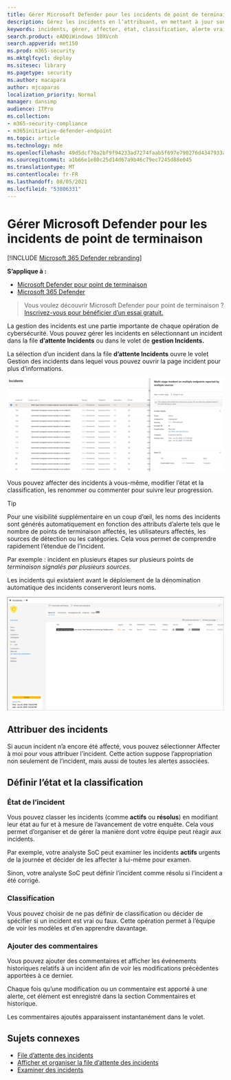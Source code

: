 ```yaml
---
title: Gérer Microsoft Defender pour les incidents de point de terminaison
description: Gérez les incidents en l’attribuant, en mettant à jour son état ou en attribuant sa classification.
keywords: incidents, gérer, affecter, état, classification, alerte vraie, alerte false
search.product: eADQiWindows 10XVcnh
search.appverid: met150
ms.prod: m365-security
ms.mktglfcycl: deploy
ms.sitesec: library
ms.pagetype: security
ms.author: macapara
author: mjcaparas
localization_priority: Normal
manager: dansimp
audience: ITPro
ms.collection:
- m365-security-compliance
- m365initiative-defender-endpoint
ms.topic: article
ms.technology: mde
ms.openlocfilehash: 49d5dcf70a2bf9f94233ad7274faab5f697e790276d4347933ab51174e707c8c
ms.sourcegitcommit: a1b66e1e80c25d14d67a9b46c79ec7245d88e045
ms.translationtype: MT
ms.contentlocale: fr-FR
ms.lasthandoff: 08/05/2021
ms.locfileid: "53806331"
---
```

# <a name="manage-microsoft-defender-for-endpoint-incidents"></a>Gérer Microsoft Defender pour les incidents de point de terminaison

[!INCLUDE [Microsoft 365 Defender rebranding](../../includes/microsoft-defender.md)]


**S’applique à :**
- [Microsoft Defender pour point de terminaison](https://go.microsoft.com/fwlink/p/?linkid=2154037)
- [Microsoft 365 Defender](https://go.microsoft.com/fwlink/?linkid=2118804)

> Vous voulez découvrir Microsoft Defender pour point de terminaison ? [Inscrivez-vous pour bénéficier d’un essai gratuit.](https://signup.microsoft.com/create-account/signup?products=7f379fee-c4f9-4278-b0a1-e4c8c2fcdf7e&ru=https://aka.ms/MDEp2OpenTrial?ocid=docs-wdatp-exposedapis-abovefoldlink)

La gestion des incidents est une partie importante de chaque opération de cybersécurité. Vous pouvez gérer les incidents en sélectionnant un incident dans la file **d’attente Incidents** ou dans le volet de **gestion Incidents.** 


La sélection d’un incident dans la  file **d’attente Incidents** ouvre le volet Gestion des incidents dans lequel vous pouvez ouvrir la page incident pour plus d’informations.


![Image du volet de gestion des incidents](images/atp-incidents-mgt-pane-updated.png)

Vous pouvez affecter des incidents à vous-même, modifier l’état et la classification, les renommer ou commenter pour suivre leur progression.

> [!TIP]
> Pour une visibilité supplémentaire en un coup d’œil, les noms des incidents sont générés automatiquement en fonction des attributs d’alerte tels que le nombre de points de terminaison affectés, les utilisateurs affectés, les sources de détection ou les catégories. Cela vous permet de comprendre rapidement l’étendue de l’incident.
>
> Par exemple : incident en plusieurs étapes sur plusieurs points de *terminaison signalés par plusieurs sources.*
>
> Les incidents qui existaient avant le déploiement de la dénomination automatique des incidents conserveront leurs noms.
>


![Image de la page de détails de l’incident](images/atp-incident-details-updated.png)

## <a name="assign-incidents"></a>Attribuer des incidents
Si aucun incident n’a encore  été affecté, vous pouvez sélectionner Affecter à moi pour vous attribuer l’incident. Cette action suppose l’appropriation non seulement de l’incident, mais aussi de toutes les alertes associées.

## <a name="set-status-and-classification"></a>Définir l’état et la classification
### <a name="incident-status"></a>État de l’incident
Vous pouvez classer les incidents (comme **actifs** ou **résolus**) en modifiant leur état au fur et à mesure de l’avancement de votre enquête. Cela vous permet d’organiser et de gérer la manière dont votre équipe peut réagir aux incidents.

Par exemple, votre analyste SoC peut examiner les incidents **actifs** urgents de la journée et décider de les affecter à lui-même pour examen.

Sinon, votre analyste SoC peut  définir l’incident comme résolu si l’incident a été corrigé. 

### <a name="classification"></a>Classification
Vous pouvez choisir de ne pas définir de classification ou décider de spécifier si un incident est vrai ou faux. Cette opération permet à l’équipe de voir les modèles et d’en apprendre davantage.

### <a name="add-comments"></a>Ajouter des commentaires
Vous pouvez ajouter des commentaires et afficher les événements historiques relatifs à un incident afin de voir les modifications précédentes apportées à ce dernier.

Chaque fois qu’une modification ou un commentaire est apporté à une alerte, cet élément est enregistré dans la section Commentaires et historique.

Les commentaires ajoutés apparaissent instantanément dans le volet.



## <a name="related-topics"></a>Sujets connexes
- [File d’attente des incidents](/microsoft-365/security/defender-endpoint/view-incidents-queue)
- [Afficher et organiser la file d’attente des incidents](view-incidents-queue.md)
- [Examiner des incidents](investigate-incidents.md)
